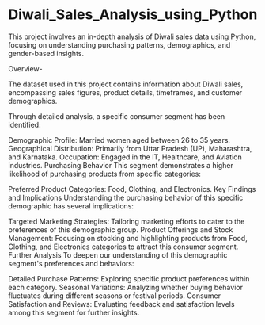 # Diwali_Sales_Analysis_using_Python
This project involves an in-depth analysis of Diwali sales data using Python, focusing on understanding purchasing patterns, demographics, and gender-based insights.

Overview-

The dataset used in this project contains information about Diwali sales, encompassing sales figures, product details, timeframes, and customer demographics.

Through detailed analysis, a specific consumer segment has been identified:

Demographic Profile: Married women aged between 26 to 35 years.
Geographical Distribution: Primarily from Uttar Pradesh (UP), Maharashtra, and Karnataka.
Occupation: Engaged in the IT, Healthcare, and Aviation industries.
Purchasing Behavior
This segment demonstrates a higher likelihood of purchasing products from specific categories:

Preferred Product Categories: Food, Clothing, and Electronics.
Key Findings and Implications
Understanding the purchasing behavior of this specific demographic has several implications:

Targeted Marketing Strategies: Tailoring marketing efforts to cater to the preferences of this demographic group.
Product Offerings and Stock Management: Focusing on stocking and highlighting products from Food, Clothing, and Electronics categories to attract this consumer segment.
Further Analysis
To deepen our understanding of this demographic segment's preferences and behaviors:

Detailed Purchase Patterns: Exploring specific product preferences within each category.
Seasonal Variations: Analyzing whether buying behavior fluctuates during different seasons or festival periods.
Consumer Satisfaction and Reviews: Evaluating feedback and satisfaction levels among this segment for further insights.

